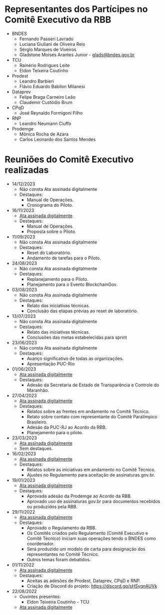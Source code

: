 # Representantes dos Partícipes no Comitê Executivo da RBB

- BNDES
  - Fernando Passeri Lavrado
  - Luciana Giuliani de Oliveira Reis
  - Sérgio Marques de Viveiros
  - Gladstone Moises Arantes Junior - glads@bndes.gov.br
- TCU
  - Rainério Rodrigues Leite
  - Eldon Teixeira Coutinho
- Prodest
  - Leandro Barbieri
  - Flávio Eduardo Babilon Milanesi
- Dataprev
  - Felipe Braga Carneiro Leão
  - Claudemir Custódio Brum
- CPqD
  - José Reynaldo Formigoni Filho
- RNP
  - Leandro Neumann Ciuffo
- Prodemge
  - Mônica Rocha de Azara
  - Carlos Leonardo dos Santos Mendes


# Reuniões do Comitê Executivo realizadas
- 14/12/2023
  - Não consta Ata assinada digitalmente
  - Destaques:
    - Manual de Operações.
    - Cronograma do Piloto.
- 16/11/2023
  - [Ata assinada digitalmente](2023-11-16-RBB-Ata-Reunião-Comitê-Executivo-assinado.pdf)
  - Destaques:
    - Manual de Operações.
    - Proposta sobre o Piloto.
- 11/09/2023
  - Não consta Ata assinada digitalmente
  - Destaques:
    - Reset do Laboratório.
    - Andamento de tarefas para o Piloto.
- 24/08/2023
  - Não consta Ata assinada digitalmente
  - Destaques:
    - Replanejamento para o Piloto.
    - Planejamento para o Evento BlockchainGov.
- 03/08/2023
  - Não consta Ata assinada digitalmente
  - Destaques:
    - Relato das iniciativas técnicas.  
    - Conclusão das etapas prévias ao reset de laboratório.
- 13/07/2023
  - Não consta Ata assinada digitalmente
  - Destaques:
    - Relato das iniciativas técnicas.
    - Conclusões das metas estabelecidas para sprint
- 23/06/2023
  - Não consta Ata assinada digitalmente
  - Destaques:
    - Avanço significativo de todas as organizações.
    - Apresentação PUC-Rio
- 01/06/2023
  - [Ata assinada digitalmente](2023-06-01-RBB-Ata-Reunião-Comitê-Executivo-Assinada.pdf)
  - Destaques:
    - Adesão da Secretaria de Estado de Transparência e Controle do Maranhão. 
- 27/04/2023
  - [Ata assinada digitalmente](2023-04-27-RBB-Ata-Reunião-Comitê-Executivo-Assinada.pdf)
  - Destaques:
    - Relatos sobre as frentes em andamento no Comitê Técnico.
    - Relato sobre contato com representante do Comitê Paralímpico Brasileiro.
    - Adesão da PUC-RJ ao Acordo da RBB.
    - Planejamento para o piloto.
- 23/03/2023
  - [Ata assinada digitalmente](2023-03-23-RBB-Ata-Reunião-Comitê-Executivo-Assinada.pdf)
  - Sem destaques.
- 16/02/2023
  - [Ata assinada digitalmente](2023-02-16-RBB-Ata-Reunião-Comitê-Executivo-Assinada.pdf)
  - Destaques:
    - Relatos sobre as iniciativas em andamento no Comitê Técnico.
    - Ajustes no Regulamento para aceitação de assinaturas gov.br. 
- 19/01/2023
  - [Ata assinada digitalmente](2023-01-19-RBB-Ata-Reuniao-Comite-Executivo-Assinada.pdf)
  - Destaques:
    - Aprovada adesão da Prodemge ao Acordo da RBB.
    - Aprovado uso de assinaturas gov.br para documentos recebidos ou produzidos pela RBB.
- 29/11/2022
  - [Ata assinada digitalmente](2022-11-29-Ata-Reunião-Governança-RBB-Assinada.pdf)
  - Destaques:
    - Aprovado o Regulamento da RBB. 
    - Os Comitês criados pelo Regulamento (Comitê Executivo e Comitê Técnico) iniciam suas operações tendo o BNDES como coordenador.
    - Será produzido um modelo de carta para designação dos representantes no Comitê Técnico.
    - Outros temas foram debatidos.
- 01/11/2022
  - [Ata assinada digitalmente](2022-11-01-Ata-Reunião-Governança-RBB-Assinada.pdf)
  - Destaques:
    - Aceitas as adesões de Prodest, Dataprev, CPqD e RNP.
    - Criação de Discord do projeto: https://discord.gg/sHSygnAUVk
- 22/08/2022
  - Ouvintes presentes:
    - Eldon Teixeira Coutinho - TCU
  - [Ata assinada digitalmente](2022-08-22-Ata-Reunião-Governança-RBB-Assinado.pdf)

